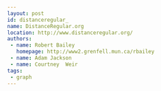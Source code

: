 ```yaml
---
layout: post
id: distanceregular_
name: DistanceRegular.org
location: http://www.distanceregular.org/
authors:
 - name: Robert Bailey
   homepage: http://www2.grenfell.mun.ca/rbailey
 - name: Adam Jackson
 - name: Courtney  Weir
tags:
 - graph
---
```



